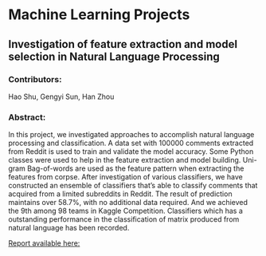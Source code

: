 # Machine Learning Projects
## Investigation of feature extraction and model selection in Natural Language Processing
### Contributors:
Hao Shu, Gengyi Sun, Han Zhou

### Abstract:
In this project, we investigated approaches to
accomplish natural language processing and classification. A
data set with 100000 comments extracted from Reddit is
used to train and validate the model accuracy. Some Python
classes were used to help in the feature extraction and model
building. Uni-gram Bag-of-words are used as the feature pattern
when extracting the features from corpse. After investigation
of various classifiers, we have constructed an ensemble of
classifiers that’s able to classify comments that acquired from a
limited subreddits in Reddit. The result of prediction maintains
over 58.7%, with no additional data required. And we achieved the 9th among 98 teams in Kaggle Competition. Classifiers which
has a outstanding performance in the classification of matrix
produced from natural language has been recorded.

[Report available here:](https://github.com/JimShu716/Reddit-Comments-Classification/blob/master/Report.pdf)
